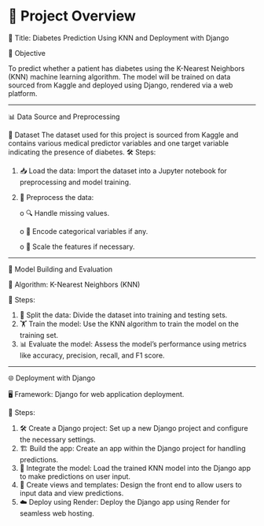 # 🚀 Project Overview

📌 Title: Diabetes Prediction Using KNN and Deployment with Django

🎯 Objective

To predict whether a patient has diabetes using the K-Nearest Neighbors (KNN) machine learning algorithm. The model will be trained on data sourced from Kaggle and deployed using Django, rendered via a web platform.
________________________________________
📊 Data Source and Preprocessing

📂 Dataset
The dataset used for this project is sourced from Kaggle and contains various medical predictor variables and one target variable indicating the presence of diabetes.
🛠️ Steps:
1.	📥 Load the data: Import the dataset into a Jupyter notebook for preprocessing and model training.
2.	🧹 Preprocess the data:
	
       o	🔍 Handle missing values.
  	
       o	🔄 Encode categorical variables if any.
  	
       o	📏 Scale the features if necessary.
________________________________________
🧠 Model Building and Evaluation

🧮 Algorithm: K-Nearest Neighbors (KNN)

📝 Steps:
1.	🔀 Split the data: Divide the dataset into training and testing sets.
2.	🏋️ Train the model: Use the KNN algorithm to train the model on the training set.
3.	📊 Evaluate the model: Assess the model’s performance using metrics like accuracy, precision, recall, and F1 score.
________________________________________
🌐 Deployment with Django

🖥️ Framework: Django for web application deployment.

📝 Steps:
1.	🛠️ Create a Django project: Set up a new Django project and configure the necessary settings.
2.	🏗️ Build the app: Create an app within the Django project for handling predictions.
3.	🔗 Integrate the model: Load the trained KNN model into the Django app to make predictions on user input.
4.	🎨 Create views and templates: Design the front end to allow users to input data and view predictions.
5.	☁️ Deploy using Render: Deploy the Django app using Render for seamless web hosting.
